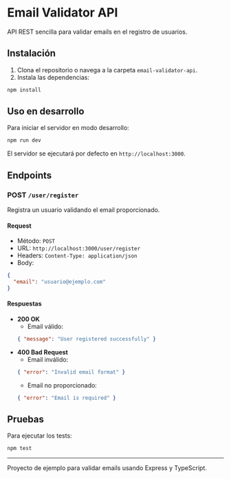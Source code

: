 # Email Validator API

API REST sencilla para validar emails en el registro de usuarios.

## Instalación

1. Clona el repositorio o navega a la carpeta `email-validator-api`.
2. Instala las dependencias:

```bash
npm install
```

## Uso en desarrollo

Para iniciar el servidor en modo desarrollo:

```bash
npm run dev
```

El servidor se ejecutará por defecto en `http://localhost:3000`.

## Endpoints

### POST `/user/register`

Registra un usuario validando el email proporcionado.

#### Request

- Método: `POST`
- URL: `http://localhost:3000/user/register`
- Headers: `Content-Type: application/json`
- Body:

```json
{
  "email": "usuario@ejemplo.com"
}
```

#### Respuestas

- **200 OK**
  - Email válido:
  ```json
  { "message": "User registered successfully" }
  ```
- **400 Bad Request**
  - Email inválido:
  ```json
  { "error": "Invalid email format" }
  ```
  - Email no proporcionado:
  ```json
  { "error": "Email is required" }
  ```

## Pruebas

Para ejecutar los tests:

```bash
npm test
```

---

Proyecto de ejemplo para validar emails usando Express y TypeScript. 